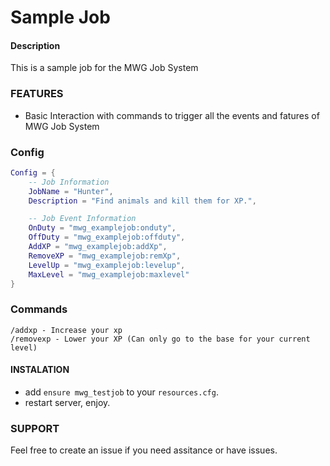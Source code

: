 # Sample Job

#### Description
This is a sample job for the MWG Job System


### FEATURES
- Basic Interaction with commands to trigger all the events and fatures of MWG Job System

### Config
```lua
Config = {
    -- Job Information
    JobName = "Hunter",
    Description = "Find animals and kill them for XP.",

    -- Job Event Information
    OnDuty = "mwg_examplejob:onduty",
    OffDuty = "mwg_examplejob:offduty",
    AddXP = "mwg_examplejob:addXp",
    RemoveXP = "mwg_examplejob:remXp",
    LevelUp = "mwg_examplejob:levelup",
    MaxLevel = "mwg_examplejob:maxlevel"
}

```

### Commands
```
/addxp - Increase your xp
/removexp - Lower your XP (Can only go to the base for your current level)
```

#### INSTALATION
- add `ensure mwg_testjob` to your `resources.cfg`.
- restart server, enjoy.

### SUPPORT
Feel free to create an issue if you need assitance or have issues.